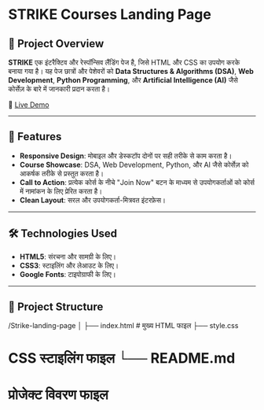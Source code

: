 # STRIKE Courses Landing Page

## 📌 Project Overview

**STRIKE** एक इंटरैक्टिव और रेस्पॉन्सिव लैंडिंग पेज है, जिसे HTML और CSS का उपयोग करके बनाया गया है। यह पेज छात्रों और पेशेवरों को **Data Structures & Algorithms (DSA)**, **Web Development**, **Python Programming**, और **Artificial Intelligence (AI)** जैसे कोर्सेज़ के बारे में जानकारी प्रदान करता है।

🔗 [Live Demo](https://gaurav1138.github.io/Strike-landing-page-/)

---

## 🧰 Features

- **Responsive Design**: मोबाइल और डेस्कटॉप दोनों पर सही तरीके से काम करता है।
- **Course Showcase**: DSA, Web Development, Python, और AI जैसे कोर्सेज़ को आकर्षक तरीके से प्रस्तुत करता है।
- **Call to Action**: प्रत्येक कोर्स के नीचे "Join Now" बटन के माध्यम से उपयोगकर्ताओं को कोर्स में नामांकन के लिए प्रेरित करता है।
- **Clean Layout**: सरल और उपयोगकर्ता-मित्रवत इंटरफ़ेस।

---

## 🛠️ Technologies Used

- **HTML5**: संरचना और सामग्री के लिए।
- **CSS3**: स्टाइलिंग और लेआउट के लिए।
- **Google Fonts**: टाइपोग्राफी के लिए।

---

## 📁 Project Structure
/Strike-landing-page │ ├── index.html # मुख्य
HTML फाइल ├── style.css        
# CSS स्टाइलिंग फाइल └── README.md   
# प्रोजेक्ट विवरण फाइल
